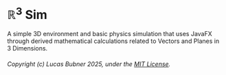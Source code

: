 # $\mathbb{R}^3 \text{ Sim}$
A simple 3D environment and basic physics simulation that uses JavaFX through derived mathematical calculations related to Vectors and Planes in 3 Dimensions.

###### Copyright (c) Lucas Bubner 2025, under the [MIT License](../LICENSE).
